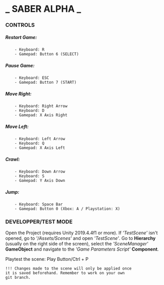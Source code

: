 # _ SABER ALPHA _

### CONTROLS

##### Restart Game:

		- Keyboard: R
		- Gamepad: Button 6 (SELECT)


##### Pause Game:

		- Keyboard: ESC
		- Gamepad: Button 7 (START)


##### Move Right:

		- Keyboard: Right Arrow
		- Keyboard: D
		- Gamepad: X Axis Right


##### Move Left:

		- Keyboard: Left Arrow
		- Keyboard: Q
		- Gamepad: X Axis Left


##### Crawl:

		- Keyboard: Down Arrow
		- Keyboard: S
		- Gamepad: Y Axis Down


##### Jump:

		- Keyboard: Space Bar
		- Gamepad: Button 0 (Xbox: A / Playstation: X)

### DEVELOPPER/TEST MODE

Open the Project (requires Unity 2019.4.4f1 or more). If *'TestScene'* isn't opened, go to *'/Assets/Scenes'* and open *'TestScene'*. Go to **Hierarchy** (usually on the right side of the screen), select the *'SceneManager'* **GameObject** and navigate to the *'Game Parameters Script'* **Component**. 

Playtest the scene: Play Button/Ctrl + P
	
	!!! Changes made to the scene will only be applied once 
	it is saved beforehand. Remember to work on your own 
	git branch.